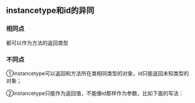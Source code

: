 ## instancetype和id的异同

### 相同点

都可以作为方法的返回类型

### 不同点

①instancetype可以返回和方法所在类相同类型的对象，id只能返回未知类型的对象；

②instancetype只能作为返回值，不能像id那样作为参数，比如下面的写法：

